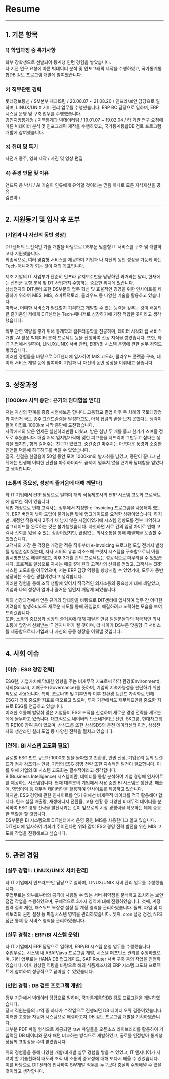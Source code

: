# Resume

-----

## 1. 기본 항목

### 1) 학업과정 중 특기사항
학부 장학생으로 선발되어 통계청 인턴 경험을 쌓았습니다.    
타 기관 연구 요청에 따른 빅데이터 분석 및 인포그래픽 제작을 수행하였고, 국가통계통합DB 검토 프로그램 개발에 참여했습니다.    

### 2) 직무관련 경력
롯데정보통신 / SM본부 제과IS팀 / 20.08.07 ~ 21.08.20 / 인프라/보안 담당으로 일하며, LINUX/UNIX 서버 관리 업무를 수행했습니다. ERP BC 담당으로 일하며, ERP 시스템 운영 및 구축 업무를 수행했습니다.    
경인지방통계청 / 지역통계과 빅데이터팀 / 19.01.07 ~ 19.02.04 / 타 기관 연구 요청에 따른 빅데이터 분석 및 인포그래픽 제작을 수행하였고, 국가통계통합DB 검토 프로그램 개발에 참여했습니다.    

### 3) 취미 및 특기
자전거 종주, 영화 제작 / 사진 및 영상 편집    

### 4) 존경 인물 및 이유
앤드류 응 박사 / AI 기술이 인류에게 유익할 것이라는 믿음 하나로 모든 지식재산을 공유    
김연아 / 

-----

## 2. 지원동기 및 입사 후 포부

### [기업과 나 자신의 동반 성장]    
DIT센터의 도전적인 기술 개발을 바탕으로 DS부문 맞춤형 IT 서비스를 구축 및 개발하고자 지원했습니다.    
최종적으로, 여러 맞춤형 서비스를 제공하며 기업과 나 자신의 동반 성장을 가능케 하는 Tech-매니저가 되는 것이 저의 목표입니다.    

제조 기업의 IT 사업부가 단순히 인프라 유지보수만을 담당하던 과거와는 달리, 현재에는 산업군 동향 분석 및 DT 사업까지 수행하는 중요한 위치에 있습니다.    
삼성전자의 DIT센터 또한 DS부문의 업무 혁신 및 효율적인 경영을 위한 인사이트를 제공하기 위하여 MES, MIS, 스마트팩토리, 클라우드 등 다양한 기술을 활용하고 있습니다.    
따라서, 어떠한 서비스가 필요할지 기획하고 개발할 수 있는 능력을 갖추는 것이 배움의 큰 즐거움인 저에게 DIT센터는 Tech-매니저로 성장하기에 가장 적합한 곳이라고 생각했습니다.    

직무 관련 역량을 쌓기 위해 통계학과 컴퓨터공학을 전공하며, 데이터 시각화 웹 서비스 개발, AI 활용 빅데이터 분석 프로젝트 등을 진행하여 전공 지식을 쌓았습니다. 또한, 타 IT 기업에서 일하며, LINUX/UNIX 서버 관리, ERP/BI 시스템 운영에 관한 실무 경험도 쌓았습니다.    
이러한 경험들을 바탕으로 DIT센터에 입사하여 MIS 고도화, 클라우드 플랫폼 구축, 데이터 서비스 개발 등에 참여하며 기업과 나 자신의 동반 성장을 이뤄내고 싶습니다.    

-----

## 3. 성장과정

### [1000km 사막 종단 : 끈기와 담대함을 얻다]    
저는 자신의 한계를 종종 시험해보곤 합니다. 고등학교 졸업 이후 두 차례의 국토대장정과 자전거 국토 종주 그랜드슬램을 달성하고도, 아직 집념의 끝을 보지 못했다는 생각이 들어 이집트 1000km 사막 종단에 도전했습니다.    
사막에서의 낮은 언제든 실신하리만큼 더웠고, 밤은 침낭 두 개를 뚫고 한기가 스며들 정도로 추웠습니다. 매일 저녁 엄지발가락에 맺힌 피고름을 터뜨리며 그만두고 싶다는 생각을 했지만, 함께 걸어주는 친구가 있었고, 중간중간 마주치는 아름다운 풍경과 소중한 인연들 덕분에 하루하루를 버틸 수 있었습니다.    
결국, 한걸음 한걸음이 50일 동안 모여 1000km의 발자취를 남겼고, 종단이 끝나고 난 뒤에는 인생에 어떠한 난관을 마주하더라도 끝까지 멈추지 않을 끈기와 담대함을 얻었다고 생각합니다.    

### [소통의 중요성, 성장의 즐거움에 대해 깨닫다]    
타 IT 기업에서 ERP 담당으로 일하며 해외 식품제조사의 ERP 시스템 고도화 프로젝트에 참여한 적이 있습니다.    
세법 개정으로 인해 고객사는 정부에서 지정한 e-Invoicing 프로그램을 사용해야 했는데, ERP 버전이 낮아 도입이 불가능한 탓에 업그레이드를 요청한 상황이었습니다. 하지만, 개정안 적용까지 2주가 채 남지 않은 시점이었기에 시스템 영향도를 전부 파악하고 업그레이드를 완료하는 것은 불가능했습니다. 자칫하면 서로 간의 입장 차이로 인해 고객사 신뢰를 잃을 수 있는 상황이었지만, 끊임없는 의사소통을 통해 해결책을 도출할 수 있었습니다.    
고객사의 가장 큰 걱정은 개정안 적용 직후부터 e-Invoicing 프로그램 도입 전까지 발생될 영업손실이었는데, 자사 서버의 유휴 리소스에 브릿지 시스템을 구축함으로써 이를 임시방편으로 해결하였고, 이후 3개월 간의 프로젝트는 성공적으로 마무리될 수 있었습니다. 프로젝트 달성으로 자사는 매출 5억 원과 고객사의 신뢰를 얻었고, 고객사는 ERP 시스템 고도화를 이루었으며, 저는 ERP 담당 역량을 향상시킬 수 있었기에, 모두가 동반 성장하는 소중한 경험이었다고 생각합니다.    
이러한 경험을 통해 조직 생활에 있어서 적극적인 의사소통의 중요성에 대해 깨달았고, 기업과 나의 성장이 얼마나 즐거운 일인지 깨닫게 되었습니다.    

위의 성장과정에서 얻은 끈기와 담대함을 바탕으로 DIT센터에 입사하여 업무 간 어떠한 어려움이 발생하더라도 새로운 시도를 통해 끊임없이 해결하려고 노력하는 모습을 보여드리겠습니다.    
또한, 소통의 중요성과 성장의 즐거움에 대해 깨달은 만큼 팀원분들과의 적극적인 의사소통에 앞장서 신뢰받는 IT 엔지니어가 될 것이며, 더 나아가 DS부문 맞춤형 IT 서비스를 제공함으로써 기업과 나 자신의 공동 성장을 이뤄낼 것입니다.    

-----

## 4. 사회 이슈

### [이슈 : ESG 경영 전략]    
ESG란, 기업가치에 막대한 영향을 주는 비재무적 지표로써 각각 환경(Environment), 사회(Social), 지배구조(Governance)를 뜻하며, 기업의 지속가능성을 판단하기 위한 척도로 사용됩니다. 특히, 코로나19 및 기후변화 이후 친환경 트렌드 가속화로 인해 ESG가 더욱 중요한 지표로 떠오르고 있으며, 투자 기관에서도 재무제표만큼 중요한 지표로 ESG를 언급하고 있습니다.    
이러한 흐름에 발맞춰 많은 기업들이 ESG 조직을 신설하며 새로운 경영 전략을 세우는 데에 몰두하고 있습니다. 대표적으로 네이버의 탄소네거티브 선언, SK그룹, 현대차그룹의 RE100 참여 등이 있으며, 삼성그룹 또한 삼성SDS의 춘천 데이터센터 이전, 삼성전자의 생산라인 칠러 도입 등 다양한 전략을 펼치고 있습니다.    

### [견해 : BI 시스템 고도화 필요]    
글로벌 ESG 펀드 규모가 1000조 원을 돌파했고 친환경, 인권 신장, 기업윤리 등의 트렌드가 점차 강조되는 만큼, 기업의 ESG 경영 전략 또한 지속적인 발전이 필요합니다. 이를 위해 기업의 BI 시스템 고도화는 필수적이라고 생각합니다.    
BI(Business Intelligence) 시스템이란, 데이터를 통합 분석하여 기업 경영에 인사이트를 제공하는 시스템입니다. 현재 대부분의 기업에서 사용 중인 BI 시스템은 생산량, 매출액, 영업이익 등 재무적 데이터만을 활용하여 인사이트를 제공하고 있습니다.    
하지만, ESG 경영에 관한 인사이트를 얻기 위해선 비재무적 데이터를 적극 활용해야 합니다. 탄소 실질 배출량, 재생에너지 전환율, 고용 현황 등 다양한 비재무적 데이터를 분석하여 ESG 경영 전략을 발전시키는 것이 앞으로의 시장 경쟁력을 확보하는 데에 중요한 역할을 할 것입니다.    
DS부문은 BI 시스템으로 DIT센터에서 운영 중인 MIS를 사용한다고 알고 있습니다. DIT센터에 입사하여 기회가 주어진다면 위와 같이 ESG 경영 전략 발전을 위한 MIS 고도화 작업을 진행해보고 싶습니다.    

-----

## 5. 관련 경험

### [실무 경험1 : LINUX/UNIX 서버 관리]    
타 IT 기업에서 인프라/보안 담당으로 일하며, LINUX/UNIX 서버 관리 업무를 수행했습니다.    
주업무로는 외부로부터의 공격에 사용될 수 있는 서버 취약점을 분석하고 조치하는 보안 점검 작업을 수행하였으며, 구체적으로 3가지 영역에 대해 진행하였습니다. 첫째, 계정 원격 접속 제한, 패스워드 복잡성 설정 등 계정 영역을 관리하였습니다. 둘째, 파일 및 디렉토리의 권한 설정 등 파일시스템 영역을 관리하였습니다. 셋째, cron 설정 점검, NFS 접근 통제 등 서비스 영역을 관리하였습니다.    

### [실무 경험2 : ERP/BI 시스템 운영]    
타 IT 기업에서 ERP 담당으로 일하며, ERP/BI 시스템 운영 업무를 수행했습니다.    
주업무로는 시스템 내 ABAP/java 프로그램 개발, 시스템 퍼포먼스 관리를 수행하였으며, 기타 업무로는 HANA DB 업그레이드, SAP Router 서버 구축 등의 작업을 진행하였습니다. 이후 향상된 역량을 바탕으로 해외 식품제조사의 ERP 시스템 고도화 프로젝트에 참여하여 성공적으로 끝마칠 수 있었습니다.    

### [인턴 경험 : DB 검토 프로그램 개발]    
정부 기관에서 빅데이터 담당으로 일하며, 국가통계통합DB 검토 프로그램을 개발하였습니다.    
당시 직원분들의 고역 중 하나가 수작업으로 진행되던 DB 데이터 오류 검증이었습니다. 이러한 고충을 자동화 시스템으로 해결하고자 DB 검토 프로그램 개발을 기획하였습니다.    
대부분 PDF 파일 형식으로 제공되던 raw 파일들을 오픈소스 라이브러리를 활용하여 기입력된 DB 데이터와 문자 패턴 비교하는 방식으로 개발하였고, 공로를 인정받아 통계청장님께 표창장을 수여 받았습니다.    

위의 경험들을 통해 다양한 개발/비개발 실무 경험을 쌓을 수 있었고, IT 엔지니어가 지녀야 할 기술친화적 태도와 조직 내 소통의 중요성에 대해 또다시 배울 수 있었습니다. 이를 바탕으로 DIT센터에 입사하여 SW개발 직무를 누구보다 충실히 수행해낼 수 있을 것이라고 생각합니다.    


